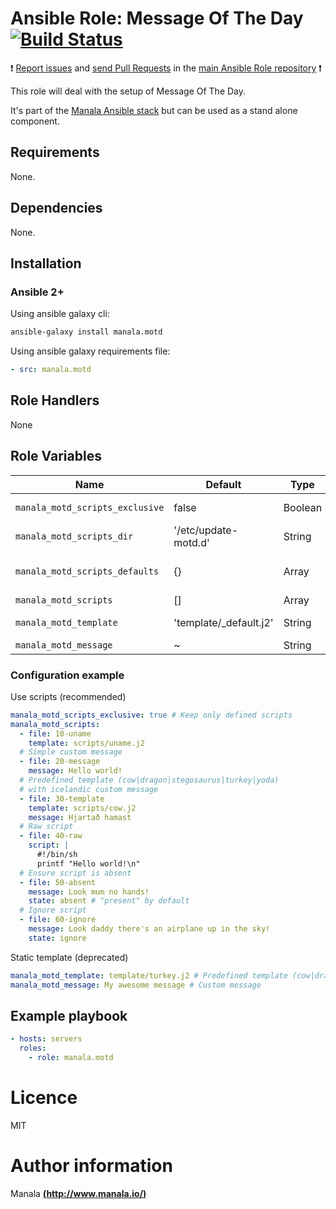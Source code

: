 # Ansible Role: Message Of The Day [![Build Status](https://travis-ci.org/manala/ansible-role-motd.svg?branch=master)](https://travis-ci.org/manala/ansible-role-motd)

:exclamation: [Report issues](https://github.com/manala/ansible-roles/issues) and [send Pull Requests](https://github.com/manala/ansible-roles/pulls) in the [main Ansible Role repository](https://github.com/manala/ansible-roles) :exclamation:

This role will deal with the setup of Message Of The Day.

It's part of the [Manala Ansible stack](http://www.manala.io) but can be used as a stand alone component.

## Requirements

None.

## Dependencies

None.

## Installation

### Ansible 2+

Using ansible galaxy cli:

```bash
ansible-galaxy install manala.motd
```

Using ansible galaxy requirements file:

```yaml
- src: manala.motd
```

## Role Handlers

None

## Role Variables

| Name                            | Default                | Type    | Description                |
| ------------------------------- | ---------------------- | ------- | -------------------------- |
| `manala_motd_scripts_exclusive` | false                  | Boolean | Scripts exclusivity        |
| `manala_motd_scripts_dir`       | '/etc/update-motd.d'   | String  | Scripts dir path           |
| `manala_motd_scripts_defaults`  | {}                     | Array   | Default scripts parameters |
| `manala_motd_scripts`           | []                     | Array   | Scripts                    |
| `manala_motd_template`          | 'template/_default.j2' | String  | Template path              |
| `manala_motd_message`           | ~                      | String  | Message                    |

### Configuration example

Use scripts (recommended)

```yaml
manala_motd_scripts_exclusive: true # Keep only defined scripts
manala_motd_scripts:
  - file: 10-uname
    template: scripts/uname.j2
  # Simple custom message
  - file: 20-message
    message: Hello world!
  # Predefined template (cow|dragon|stegosaurus|turkey|yoda)
  # with icelandic custom message
  - file: 30-template
    template: scripts/cow.j2
    message: Hjartað hamast
  # Raw script
  - file: 40-raw
    script: |
      #!/bin/sh
      printf "Hello world!\n"
  # Ensure script is absent
  - file: 50-absent
    message: Look mum no hands!
    state: absent # "present" by default
  # Ignore script
  - file: 60-ignore
    message: Look daddy there's an airplane up in the sky!
    state: ignore
```

Static template (deprecated)

```yaml
manala_motd_template: template/turkey.j2 # Predefined template (cow|dragon|stegosaurus|turkey|yoda)
manala_motd_message: My awesome message # Custom message
```

## Example playbook

```yaml
- hosts: servers
  roles:
    - role: manala.motd
```

# Licence

MIT

# Author information

Manala [**(http://www.manala.io/)**](http://www.manala.io)
